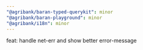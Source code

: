 ```yaml
---
"@agribank/baran-typed-querykit": minor
"@agribank/baran-playground": minor
"@agribank/i18n": minor
---
```


feat: handle net-err and show better error-message
